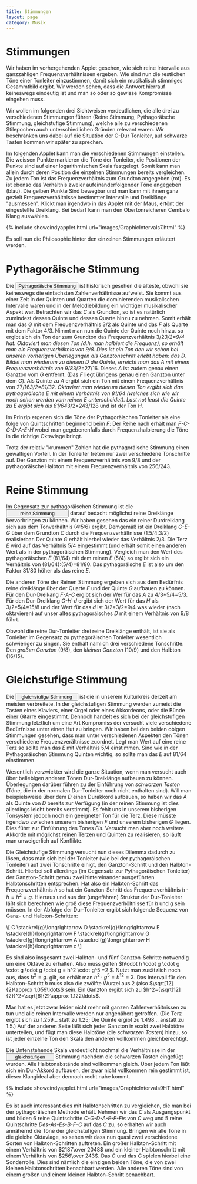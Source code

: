 ```yaml
---
title: Stimmungen
layout: page
category: Musik
---
```

<script language="JavaScript" type="text/javascript">
		function doScript(c)
		{
			cdy.evokeCS(c);
		};
		function doScript2(c)
		{
			cdy2.evokeCS(c);
		};
               cc='"';
</script>
<script type="text/javascript">
var statement=new Array()
statement[0]='(s=rein)'
statement[1]='(s=pyth)'
statement[2]='(s=gleich)'
</script>


# Stimmungen

Wir haben im vorhergehenden Applet gesehen, wie sich reine Intervalle aus ganzzahligen Frequenzverhältnissen ergeben.
Wie sind nun die restlichen Töne einer Tonleiter einzustimmen, damit sich ein musikalisch stimmiges Gesammtbild ergibt.
Wir werden sehen, dass die Antwort hierrauf keineswegs eindeutig ist und man so oder so gewisse Kompromisse eingehen muss.

Wir wollen im folgenden drei Sichtweisen verdeutlichen, die alle drei zu verschiedenen Stimmungen führen (Reine Stimmung, Pythagoräische Stimmung, gleichstufige Stimmung), welche alle zu verschiedenen Stilepochen
auch unterschiedlichen Gründen relevant waren. Wir beschränken uns dabei auf die Situation der C-Dur Tonleiter, auf schwarze Tasten kommen wir später zu sprechen.

Im folgenden Applet kann man die verschiedenen Stimmungen einstellen. Die weissen Punkte markieren die Töne der Tonleiter,
die Positionen der Punkte sind auf einer logarithmischen Skala festgelegt. Somit kann man allein durch deren Position die einzelnen Stimmungen bereits vergleichen.
Zu jedem Ton ist das Frequenzverhältnis zum Grundton angegeben (rot). Es ist ebenso das Verhältnis zweier aufeinanderfolgender Töne angegeben (blau).
Die gelben Punkte Sind bewegbar und man kann mit ihnen ganz gezielt Frequenzverhältnisse bestimmter Intervalle und Dreiklänge "ausmessen". Klickt man irgendwo in das Applet mit der Maus,
ertönt der eingestellte Dreiklang. Bei bedarf kann man den Obertonreicheren Cembalo Klang auswählen.

{% include showcindyapplet.html url="images/GraphicIntervals7.html" %}


Es soll nun die Philosophie hinter den einzelnen Stimmungen erläutert werden.

# Pythagoräische Stimmung

Die <input type="button" value="Pythagoräische Stimmung" style="width: 170px;" onclick="doScript(statement[1])" />
ist historisch gesehen die älteste, obwohl sie keineswegs die einfachsten Zahlenverhältnisse aufweist.
Sie kommt aus einer Zeit in der Quinten und Quarten die dominierenden musikalischen Intervalle waren und in der Melodiebildung
ein wichtiger musikalischer Aspekt war.
Betrachten wir das *C* als Grundton, so ist es natürlich zumindest dessen Quinte und dessen Quarte hinzu zu nehmen.
Somit erhält man das *G* mit dem Frequenzverhältnis 3/2 als Quinte und das
*F* als Quarte mit dem Faktor 4/3. Nimmt man nun die Quinte der Quinte noch hinzu.
so ergibt sich ein Ton der zum Grundton das Frequenzverhältnis 3/2*3/2=9/4 hat. Oktaviert man diesen Ton (d.h. man halbiert die Frequenz),
so erhält man ein Frequenzverhältnis von 9/8. Dies ist ein Ton den wir schon bei unseren vorherigen Überlegungen
als Ganztonschritt erlebt haben: das *D*.
Bildet man wiederum zu diesem *D* die Quinte, erreicht man das *A* mit einem Frequenzverhältnis von
9/8*3/2=27/16. Dieses *A* ist zudem genau einen Ganzton vom *G* entfernt. (Das *F* liegt übrigens genau einen Ganzton unter dem *G*).
Als Quinte zu *A* ergibt sich ein Ton mit einem Frequenzverhältnis von 27/16*3/2=81/32. Oktaviert man wiederum diesen Ton
ergibt sich das pythagoräische *E* mit einem Verhältnis von 81/64 (welches sich wie wir noch sehen werden vom reinen *E* unterscheidet). Last not least die Quinte zu *E*
ergibt sich als 81/64*3/2=243/128 und ist der Ton *H*.

Im Prinzip ergenen sich die Töne der Pythagoräischen Tonleiter als eine folge von Quintschritten beginnend beim *F*:
Der Reihe nach erhält man *F-C-G-D-A-E-H* wobei man gegebenenfalls durch Frequenzhalbierung die Töne
in die richtige Oktavlage bringt.

Trotz der relativ "krummen" Zahlen hat die pythagoräische Stimmung einen gewaltigen Vorteil. In der Tonleiter treten nur
zwei verschiedene Tonschritte auf. Der Ganzton mit einem Frequenzverhältnis von 9/8 und der pythagoräische Halbton mit einem
Frequenzverhältnis von 256/243.


# Reine Stimmung

Im Gegensatz zur pythagoräischen Stimmung ist die
<input type="button" value="reine Stimmung" style="width: 170px;" onclick="doScript(statement[0])" />
darauf bedacht möglichst reine Dreiklänge hervorbringen zu können.
Wir haben gesehen das ein reiner Durdreiklang sich aus dem Tonverhältnis (4:5:6) ergibt.
Demgemäß ist ein Dreiklang *C-E-G* über dem Grundton *C* durch die Frequenzverhältnisse
(1:5/4:3/2) realisierbar. Der Quinte *G* erhält hierbei wieder das Verhältnis 2/3. Die Terz *E* wird auf das Verhältnis
5/4 eingestimmt (und erhält somit einen anderen Wert als in der pythagoräischen Stimmung). Vergleich man den Wert
des pythagoräischen *E* (81/64) mit dem reinen *E* (5/4) so ergibt sich ein Verhältnis von
(81/64):(5/4)=81/80. Das pythagoräische *E* ist also um den Faktor 81/80 höher als das reine *E*.

Die anderen Töne der Reinen Stimmung ergeben sich aus dem Bedürfnis reine dreiklänge über der Quarte *F* und der Quinte *G* aufbauen zu können.
Für den Dur-Dreikang *F-A-C* ergibt sich der Wer für das *A* zu 4/3\*5/4=5/3. Für den Dur-Dreiklang *G-H-d* ergibt sich der Wert für das *H* als 3/2\*5/4=15/8 und der Wert für das *d* ist 3/2\*3/2=9/4 was wieder (nach oktavieren)
auf unser altes pythagoräisches *D* mit einem Verhältnis von 9/8 führt.

Obwohl die reine Dur-Tonleiter drei reine Dreiklänge enthält, ist sie als Tonleiter im Gegensatz
zu pythagoräischen Tonleiter wesentlich schwieriger zu singen. Sie enthält nämlich drei verschiedene Tonschritte:
Den _großen Ganzton_ (9/8), den _kleinen Ganzton_ (10/9) und den Halbton (16/15).


# Gleichstufige Stimmung

Die <input type="button" value="gleichstufige Stimmung" style="width: 170px;" onclick="doScript(statement[2])" /> ist die in unserem Kulturkreis derzeit am meisten verbreitete. In der gleichstufigen Stimmung werden zumeist die Tasten eines Klaviers, einer Orgel oder eines Akkordeons, oder die Bünde einer Gitarre eingestimmt.
Dennoch handelt es sich bei der gleichstufigen Stimmung letztlich um eine Art Kompromiss der versucht viele verschiedene Bedürfnisse unter einen Hut zu bringen.
Wir haben bei den beiden obigen Stimmungen gesehen, dass man unter verschiedenen Aspekten den Tönen verschiedene Frequenzverältnisse zuordnet. Legt man Wert auf eine reine Terz so
sollte man das *E* mit Verhältnis 5/4 einstimmen. Sind wie in der Pythagoräischen Stimmung Quinten wichtig, so sollte man das *E* auf 81/64 einstimmen.

Wesentlich verzwickter wird die ganze Situation, wenn man versucht auch über beliebigen anderen Tönen Dur-Dreiklänge aufbauen zu können. Überlegungen darüber führen zu der Einführung von
_schwarzen Tasten_ (Töne, die in der normalen Dur-Tonleiter noch nicht enthalten sind). Will man beispielsweise über dem *D* einen Durakkord aufbauen,
so haben wir das *A* als Quinte von *D* bereits zur Verfügung (in der reinen Stimmung ist dies allerdings leicht bereits verstimmt). Es fehlt uns in unserem bisherigen
Tonsystem jedoch noch ein geeigneter Ton für die Terz. Diese müsste irgendwo zwischen unserem bisherigen *F* und unserem bisherigen *G* liegen. Dies führt zur Einführung des Tones *Fis*.
Versucht man aber noch weitere Akkorde mit möglichst reinen Terzen und Quinten zu realisieren, so läuft man unweigerlich auf Konflikte.

Die Gleichstufige Stimmung versucht nun dieses Dilemma dadurch zu lösen, dass man sich bei der Tonleiter (wie bei der pythagoräischen Tonleiter) auf zwei Tonschritte einigt,
den Ganzton-Schritt und den Halbton-Schritt. Hierbei soll allerdings (im Gegensatz zur Pythagoräischen Tonleiter) der Ganzton-Schritt *genau* zwei hintereinander ausgeführten Halbtonschritten
entsprechen. Hat also ein Halbton-Schritt  das Frequenzverhältnis $h$ so hat ein Ganzton-Schritt das Frequenzverhältnis $h\cdot h=h^2=g$.
Hierraus und aus der (ungefähren) Struktur der Dur-Tonleiter  läßt sich berechnen wie groß diese Frequenzverhöltnisse für $h$ und $g$ sein müssen.
In der Abfolge der Dur-Tonleiter ergibt sich folgende Sequenz von Ganz- und Halbton-Schritten:

\\[
C \stackrel{g}\longrightarrow D  \stackrel{g}\longrightarrow E \stackrel{h}\longrightarrow F \stackrel{g}\longrightarrow G \stackrel{g}\longrightarrow A \stackrel{g}\longrightarrow H \stackrel{h}\longrightarrow c
\\]

Es sind also insgesamt zwei Halbton- und fünf Ganzton-Schritte notwendig um eine Oktave zu erhalten.
Also muss gelten $h\cdot h \cdot g \cdot g \cdot g \cdot g \cdot g = h^2 \cdot g^5 =2 $. Nutzt man zusätzlich noch aus,
dass $h^2=g$. gilt, so erhält man $h^2 \cdot g^5 = h^{12}=2$. Das Intervall für den Halbton-Schritt $h$ muss also die zwölfte Wurzel aus 2 (also $\sqrt[12]{2}\approx 1.059\ldots$ sein.
Ein Ganzton ergibt sich zu $h^2=(\sqrt[12]{2})^2=\sqrt[6]{2}\approx 1.122\ldots$.

Man hat es jetzt zwar leider nicht mehr mit ganzen Zahlenverhältnissen zu tun und alle reinen Intervalle werden nur angenähert getroffen. (Die Terz ergibt sich zu $1.259\ldots$ statt zu $1.25$;
Die Quinte ergibt zu $1.498\ldots$ anstatt zu $1.5$.) Auf der anderen Seite läßt sich jeder Ganzton in exakt zwei Halbtöne unterteilen, und fügt man diese Halbtöne (die _schwarzen Tasten_) hinzu, so ist jeder einzelne Ton den Skala den anderen vollkommen gleichberechtigt.

Die Untenstehende Skala verdeutlicht nochmal die Verhältnisse in der <input type="button" value="gleichstufigen" style="width: 130px;" onclick="doScript2(statement[2])" /> Stimmung nachdem die schwarzen Tasten eingefügt wurden. Alle Halbtonabstände sind vollkommen gleich.
Über jedem Ton läßt sich ein Dur-Akkord aufbauen, der zwar nicht vollkommen rein gestimmt ist, dieser Klangideal aber dennoch recht nahe kommt.


{% include showcindyapplet.html url="images/GraphicIntervals9HT.html" %}


Es ist auch interessant dies  mit Halbtonschritten zu vergleichen, die man bei der pythagoräischen Methode erhält.
Nehmen wir das *C* als Ausgangspunkt und bilden 6 reine Quintschritte  *C-G-D-A-E-F-Fis* von *C* weg  und 5 reine Quintschritte
*Des-As-Es-B-F-C* auf das *C* zu, so erhalten wir auch annähernd die Töne der gleichstufigen Stimmung.
Bringen wir alle Töne in die gleiche Oktavlage, so sehen wir dass nun quasi zwei verschiedene Sorten von Halbton-Schritten auftreten.
Ein großer Halbton-Schritt mit einem Verhältnis von $2187\over 2048$ und ein kleiner Halbtonschritt mit einem Verhältnis von $256\over 243$.
Das *C* und das *G* spielen hierbei eine Sonderrolle. Dies sind nämlich die einzigen beiden Töne, die von zwei kleinen Halbtonschritten benachbart werden.
Alle anderen Töne sind von einem großen und einem kleinen Halbton-Schritt benachbart.
